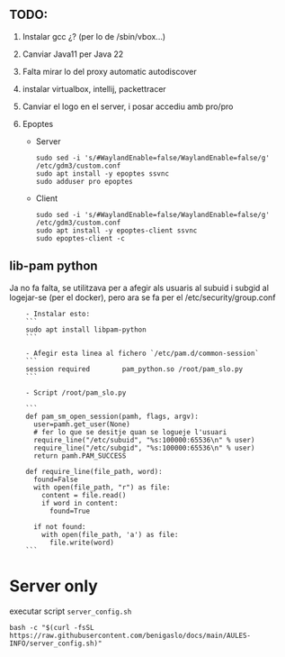 ## TODO:

1. Instalar gcc ¿? (per lo de /sbin/vbox...)
1. Canviar Java11 per Java 22
1. Falta mirar lo del proxy automatic autodiscover

1. instalar virtualbox, intellij, packettracer

1. Canviar el logo en el server, i posar accediu amb pro/pro 

1. Epoptes
   - Server

         sudo sed -i 's/#WaylandEnable=false/WaylandEnable=false/g' /etc/gdm3/custom.conf
         sudo apt install -y epoptes ssvnc
         sudo adduser pro epoptes
     
    - Client

          sudo sed -i 's/#WaylandEnable=false/WaylandEnable=false/g' /etc/gdm3/custom.conf
          sudo apt install -y epoptes-client ssvnc
          sudo epoptes-client -c
   

## lib-pam python 

Ja no fa falta, se utilitzava per a afegir als usuaris al subuid i subgid al logejar-se (per el docker), pero ara se fa per el /etc/security/group.conf
 
        - Instalar esto:
        ```
        sudo apt install libpam-python
        ```
    
        - Afegir esta linea al fichero `/etc/pam.d/common-session`
        ```
        session required        pam_python.so /root/pam_slo.py
        ```
        
        - Script /root/pam_slo.py
        
        ```
        def pam_sm_open_session(pamh, flags, argv):
          user=pamh.get_user(None)
          # fer lo que se desitje quan se logueje l'usuari
          require_line("/etc/subuid", "%s:100000:65536\n" % user)
          require_line("/etc/subgid", "%s:100000:65536\n" % user)
          return pamh.PAM_SUCCESS
        
        def require_line(file_path, word):
          found=False
          with open(file_path, "r") as file:
            content = file.read()
            if word in content:
              found=True
        
          if not found:
            with open(file_path, 'a') as file:
              file.write(word)
        ```

# Server only

executar script `server_config.sh`

    bash -c "$(curl -fsSL https://raw.githubusercontent.com/benigaslo/docs/main/AULES-INFO/server_config.sh)"




